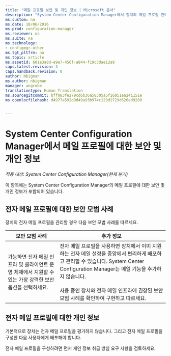```yaml
---
title: "메일 프로필 보안 및 개인 정보 | Microsoft 문서"
description: "System Center Configuration Manager에서 장치의 메일 프로필 관리에 대한 보안 모범 사례를 알아봅니다."
ms.custom: na
ms.date: 10/06/2016
ms.prod: configuration-manager
ms.reviewer: na
ms.suite: na
ms.technology:
- configmgr-other
ms.tgt_pltfrm: na
ms.topic: article
ms.assetid: 601e3a8d-e9e7-456f-a844-f19c3dae12a9
caps.latest.revision: 3
caps.handback.revision: 0
author: Nbigman
ms.author: nbigman
manager: angrobe
translationtype: Human Translation
ms.sourcegitcommit: bff083fe279cd6b36a58305a5f16051ea241151e
ms.openlocfilehash: d4977a592d9d49a93b974c129d2729d626ed9280


---
```

# <a name="security-and-privacy-for-email-profiles-in-system-center-configuration-manager"></a>System Center Configuration Manager에서 메일 프로필에 대한 보안 및 개인 정보

*적용 대상: System Center Configuration Manager(현재 분기)*

이 항목에는 System Center Configuration Manager의 메일 프로필에 대한 보안 및 개인 정보가 포함되어 있습니다.  

## <a name="security-best-practices-for-email-profiles"></a>전자 메일 프로필에 대한 보안 모범 사례  
 장치의 전자 메일 프로필을 관리할 경우 다음 보안 모범 사례를 따르세요.  

|보안 모범 사례|추가 정보|  
|----------------------------|----------------------|  
|가능하면 전자 메일 인프라 및 클라이언트 운영 체제에서 지원할 수 있는 가장 강력한 보안 옵션을 선택하세요.|전자 메일 프로필을 사용하면 장치에서 이미 지원하는 전자 메일 설정을 중앙에서 편리하게 배포하고 관리할 수 있습니다. System Center Configuration Manager는 메일 기능을 추가하지 않습니다.<br /><br /> 사용 중인 장치와 전자 메일 인프라에 권장된 보안 모범 사례를 확인하여 구현하고 따르세요.|  

## <a name="privacy-information-for-email-profiles"></a>전자 메일 프로필에 대한 개인 정보  
 기본적으로 장치는 전자 메일 프로필을 평가하지 않습니다. 그리고 전자 메일 프로필을 구성한 다음 사용자에게 배포해야 합니다.  

 전자 메일 프로필을 구성하려면 먼저 개인 정보 취급 방침 요구 사항을 검토하세요.  



<!--HONumber=Dec16_HO3-->


